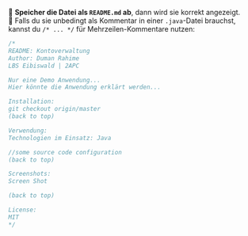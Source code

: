 
🔹 **Speicher die Datei als `README.md` ab**, dann wird sie korrekt angezeigt.  
🔹 Falls du sie unbedingt als Kommentar in einer `.java`-Datei brauchst, kannst du `/* ... */` für Mehrzeilen-Kommentare nutzen:  

```java
/*
README: Kontoverwaltung
Author: Duman Rahime
LBS Eibiswald | 2APC

Nur eine Demo Anwendung...
Hier könnte die Anwendung erklärt werden...

Installation:
git checkout origin/master
(back to top)

Verwendung:
Technologien im Einsatz: Java

//some source code configuration
(back to top)

Screenshots:
Screen Shot

(back to top)

License:
MIT
*/
